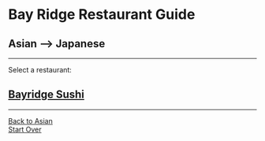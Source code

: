 # Bay Ridge Restaurant Guide
## Asian --> Japanese
---
Select a restaurant:
## [Bayridge Sushi](http://www.brsushi.com/)
---
[Back to Asian](asian)  
[Start Over](../)